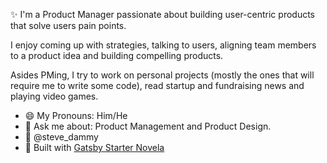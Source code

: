 ✨ I'm a Product Manager passionate about building user-centric products that solve users pain points.

I enjoy coming up with strategies, talking to users, aligning team members to a product idea and building compelling products.

Asides PMing, I try to work on personal projects (mostly the ones that will require me to write some code), read startup and fundraising news and playing video games.

- 😄 My Pronouns: Him/He
- 💬 Ask me about: Product Management and Product Design.
- 📱 @steve_dammy
- 🚀 Built with [Gatsby Starter Novela](https://www.narative.co/labs/novela/)
